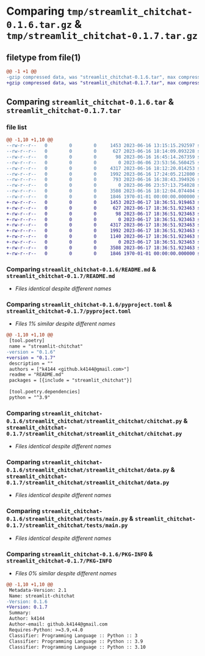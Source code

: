 # Comparing `tmp/streamlit_chitchat-0.1.6.tar.gz` & `tmp/streamlit_chitchat-0.1.7.tar.gz`

## filetype from file(1)

```diff
@@ -1 +1 @@
-gzip compressed data, was "streamlit_chitchat-0.1.6.tar", max compression
+gzip compressed data, was "streamlit_chitchat-0.1.7.tar", max compression
```

## Comparing `streamlit_chitchat-0.1.6.tar` & `streamlit_chitchat-0.1.7.tar`

### file list

```diff
@@ -1,10 +1,10 @@
--rw-r--r--   0        0        0     1453 2023-06-16 13:15:15.292597 streamlit_chitchat-0.1.6/README.md
--rw-r--r--   0        0        0      627 2023-06-16 18:14:09.093228 streamlit_chitchat-0.1.6/pyproject.toml
--rw-r--r--   0        0        0       98 2023-06-16 16:45:14.267359 streamlit_chitchat-0.1.6/streamlit_chitchat/__init__.py
--rw-r--r--   0        0        0        0 2023-06-06 23:53:56.560425 streamlit_chitchat-0.1.6/streamlit_chitchat/streamlit_chitchat/__init__.py
--rw-r--r--   0        0        0     4317 2023-06-16 18:12:20.014253 streamlit_chitchat-0.1.6/streamlit_chitchat/streamlit_chitchat/chitchat.py
--rw-r--r--   0        0        0     1992 2023-06-16 17:24:05.212800 streamlit_chitchat-0.1.6/streamlit_chitchat/streamlit_chitchat/data.py
--rw-r--r--   0        0        0      793 2023-06-16 16:38:43.394926 streamlit_chitchat-0.1.6/streamlit_chitchat/streamlit_chitchat/utils.py
--rw-r--r--   0        0        0        0 2023-06-06 23:57:13.754028 streamlit_chitchat-0.1.6/streamlit_chitchat/tests/__init__.py
--rw-r--r--   0        0        0     3508 2023-06-16 18:12:04.074404 streamlit_chitchat-0.1.6/streamlit_chitchat/tests/main.py
--rw-r--r--   0        0        0     1846 1970-01-01 00:00:00.000000 streamlit_chitchat-0.1.6/PKG-INFO
+-rw-r--r--   0        0        0     1453 2023-06-17 18:36:51.919463 streamlit_chitchat-0.1.7/README.md
+-rw-r--r--   0        0        0      627 2023-06-17 18:36:51.923463 streamlit_chitchat-0.1.7/pyproject.toml
+-rw-r--r--   0        0        0       98 2023-06-17 18:36:51.923463 streamlit_chitchat-0.1.7/streamlit_chitchat/__init__.py
+-rw-r--r--   0        0        0        0 2023-06-17 18:36:51.923463 streamlit_chitchat-0.1.7/streamlit_chitchat/streamlit_chitchat/__init__.py
+-rw-r--r--   0        0        0     4317 2023-06-17 18:36:51.923463 streamlit_chitchat-0.1.7/streamlit_chitchat/streamlit_chitchat/chitchat.py
+-rw-r--r--   0        0        0     1992 2023-06-17 18:36:51.923463 streamlit_chitchat-0.1.7/streamlit_chitchat/streamlit_chitchat/data.py
+-rw-r--r--   0        0        0     1140 2023-06-17 18:36:51.923463 streamlit_chitchat-0.1.7/streamlit_chitchat/streamlit_chitchat/utils.py
+-rw-r--r--   0        0        0        0 2023-06-17 18:36:51.923463 streamlit_chitchat-0.1.7/streamlit_chitchat/tests/__init__.py
+-rw-r--r--   0        0        0     3508 2023-06-17 18:36:51.923463 streamlit_chitchat-0.1.7/streamlit_chitchat/tests/main.py
+-rw-r--r--   0        0        0     1846 1970-01-01 00:00:00.000000 streamlit_chitchat-0.1.7/PKG-INFO
```

### Comparing `streamlit_chitchat-0.1.6/README.md` & `streamlit_chitchat-0.1.7/README.md`

 * *Files identical despite different names*

### Comparing `streamlit_chitchat-0.1.6/pyproject.toml` & `streamlit_chitchat-0.1.7/pyproject.toml`

 * *Files 1% similar despite different names*

```diff
@@ -1,10 +1,10 @@
 [tool.poetry]
 name = "streamlit-chitchat"
-version = "0.1.6"
+version = "0.1.7"
 description = ""
 authors = ["k4144 <github.k4144@gmail.com>"]
 readme = "README.md"
 packages = [{include = "streamlit_chitchat"}]
 
 [tool.poetry.dependencies]
 python = "^3.9"
```

### Comparing `streamlit_chitchat-0.1.6/streamlit_chitchat/streamlit_chitchat/chitchat.py` & `streamlit_chitchat-0.1.7/streamlit_chitchat/streamlit_chitchat/chitchat.py`

 * *Files identical despite different names*

### Comparing `streamlit_chitchat-0.1.6/streamlit_chitchat/streamlit_chitchat/data.py` & `streamlit_chitchat-0.1.7/streamlit_chitchat/streamlit_chitchat/data.py`

 * *Files identical despite different names*

### Comparing `streamlit_chitchat-0.1.6/streamlit_chitchat/tests/main.py` & `streamlit_chitchat-0.1.7/streamlit_chitchat/tests/main.py`

 * *Files identical despite different names*

### Comparing `streamlit_chitchat-0.1.6/PKG-INFO` & `streamlit_chitchat-0.1.7/PKG-INFO`

 * *Files 0% similar despite different names*

```diff
@@ -1,10 +1,10 @@
 Metadata-Version: 2.1
 Name: streamlit-chitchat
-Version: 0.1.6
+Version: 0.1.7
 Summary: 
 Author: k4144
 Author-email: github.k4144@gmail.com
 Requires-Python: >=3.9,<4.0
 Classifier: Programming Language :: Python :: 3
 Classifier: Programming Language :: Python :: 3.9
 Classifier: Programming Language :: Python :: 3.10
```

